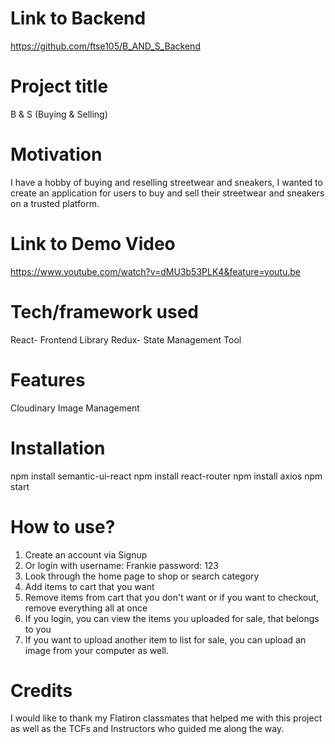 # Link to Backend

https://github.com/ftse105/B_AND_S_Backend

# Project title

B & S (Buying & Selling)

# Motivation

I have a hobby of buying and reselling streetwear and sneakers, I wanted to create an application for users to buy and sell their streetwear and sneakers on a trusted platform.

# Link to Demo Video

https://www.youtube.com/watch?v=dMU3b53PLK4&feature=youtu.be

# Tech/framework used

React- Frontend Library
Redux- State Management Tool

# Features

Cloudinary Image Management

# Installation

npm install semantic-ui-react
npm install react-router
npm install axios
npm start

# How to use?

1. Create an account via Signup
2. Or login with
username: Frankie
password: 123
3. Look through the home page to shop or search category
4. Add items to cart that you want
5. Remove items from cart that you don't want or if you want to checkout, remove everything all at once
6. If you login, you can view the items you uploaded for sale, that belongs to you
7. If you want to upload another item to list for sale, you can upload an image from your computer as well.

# Credits

I would like to thank my Flatiron classmates that helped me with this project as well as the TCFs and Instructors who guided me along the way.

